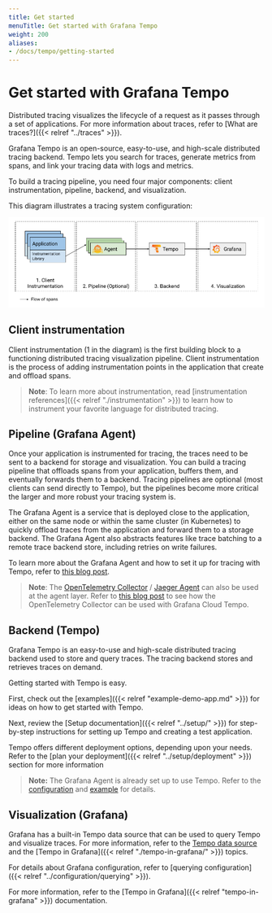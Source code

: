 ```yaml
---
title: Get started
menuTitle: Get started with Grafana Tempo
weight: 200
aliases:
- /docs/tempo/getting-started
---
```


# Get started with Grafana Tempo

Distributed tracing visualizes the lifecycle of a request as it passes through a set of applications.
For more information about traces, refer to [What are traces?]({{< relref "../traces" >}}).

Grafana Tempo is an open-source, easy-to-use, and high-scale distributed tracing backend. Tempo lets you search for traces, generate metrics from spans, and link your tracing data with logs and metrics.

To build a tracing pipeline, you need four major components:
client instrumentation, pipeline, backend, and visualization.

This diagram illustrates a tracing system configuration:

<p align="center"><img src="assets/getting-started.png" alt="Tracing pipeline overview"></p>

## Client instrumentation

Client instrumentation (1 in the diagram) is the first building block to a functioning distributed tracing visualization pipeline.
Client instrumentation is the process of adding instrumentation points in the application that
create and offload spans.

> **Note**: To learn more about instrumentation, read [instrumentation references]({{< relref "./instrumentation" >}}) to learn how to instrument your
> favorite language for distributed tracing.

## Pipeline (Grafana Agent)

Once your application is instrumented for tracing, the traces need to be sent
to a backend for storage and visualization. You can build a tracing pipeline that
offloads spans from your application, buffers them, and eventually forwards them to a backend.
Tracing pipelines are optional (most clients can send directly to Tempo), but the pipelines
become more critical the larger and more robust your tracing system is.

The Grafana Agent is a service that is deployed close to the application, either on the same node or
within the same cluster (in Kubernetes) to quickly offload traces from the application and forward them to
a storage backend.
The Grafana Agent also abstracts features like trace batching to a remote trace backend store, including retries on write failures.

To learn more about the Grafana Agent and how to set it up for tracing with Tempo,
refer to [this blog post](https://grafana.com/blog/2020/11/17/tracing-with-the-grafana-cloud-agent-and-grafana-tempo/).

> **Note**: The [OpenTelemetry Collector](https://github.com/open-telemetry/opentelemetry-collector) / [Jaeger Agent](https://www.jaegertracing.io/docs/latest/deployment/) can also be used at the agent layer.
> Refer to [this blog post](https://grafana.com/blog/2021/04/13/how-to-send-traces-to-grafana-clouds-tempo-service-with-opentelemetry-collector/)
> to see how the OpenTelemetry Collector can be used with Grafana Cloud Tempo.

## Backend (Tempo)

Grafana Tempo is an easy-to-use and high-scale distributed tracing backend used to store and query traces.
The tracing backend stores and retrieves traces on demand.

Getting started with Tempo is easy.

First, check out the [examples]({{< relref "example-demo-app.md" >}}) for ideas on how to get started with Tempo.

Next, review the [Setup documentation]({{< relref "../setup/" >}}) for step-by-step instructions for setting up Tempo and creating a test application.

Tempo offers different deployment options, depending upon your needs. Refer to the [plan your deployment]({{< relref "../setup/deployment" >}}) section for more information

> **Note:** The Grafana Agent is already set up to use Tempo. Refer to the [configuration](https://grafana.com/docs/agent/latest/configuration/traces-config/) and [example](https://github.com/grafana/agent/blob/main/example/docker-compose/agent/config/agent.yaml) for details.


## Visualization (Grafana)

Grafana has a built-in Tempo data source that can be used to query Tempo and visualize traces.
For more information, refer to the [Tempo data source](https://grafana.com/docs/grafana/latest/datasources/tempo/) and the [Tempo in Grafana]({{< relref "./tempo-in-grafana/" >}}) topics.

For details about Grafana configuration, refer to [querying configuration]({{< relref "../configuration/querying" >}}).

For more information, refer to the [Tempo in Grafana]({{< relref "tempo-in-grafana" >}}) documentation.
